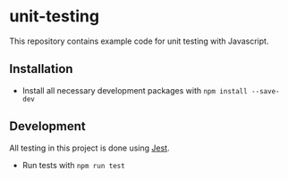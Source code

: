 # unit-testing

This repository contains example code for unit testing with Javascript.

## Installation

- Install all necessary development packages with `npm install --save-dev`

## Development

All testing in this project is done using [Jest](https://jestjs.io/docs/getting-started).

- Run tests with `npm run test`